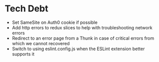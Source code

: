# Tech Debt

- Set SameSite on Auth0 cookie if possible
- Add http errors to redux slices to help with troubleshooting network errors
- Redirect to an error page from a Thunk in case of critical errors from which we cannot recovered
- Switch to using eslint.config.js when the ESLint extension better supports it
